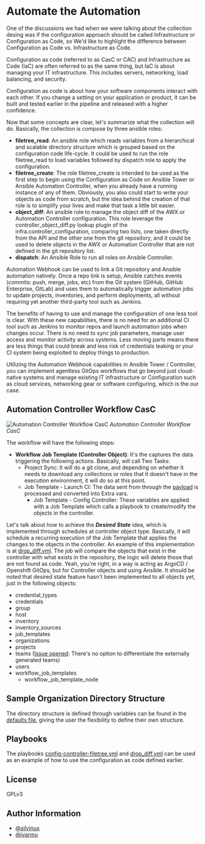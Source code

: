 # Automate the Automation

One of the discussions we had when we were talking about the collection desing was if the configuration approach should be called Infrastructure or Configuration as Code, so We'd like to highlight the difference between Configuration as Code vs. Infrastructure as Code.

Configuration as code (referred to as CasC or CAC) and Infrastructure as Code (IaC) are often referred to as the same thing, but IaC is about managing your IT infrastructure. This includes servers, networking, load balancing, and security.

Configuration as code is about how your software components interact with each other. If you change a setting on your application or product, it can be built and tested earlier in the pipeline and released with a higher confidence.

Now that some concepts are clear, let's summarize what the collection will do. Basically, the collection is compose by three ansible roles:

- **filetree_read**: An ansible role which reads variables from a hierarchical and scalable directory structure which is grouped based on the configuration code life-cycle. It could be used to run the role filetree_read to load variables followed by dispatch role to apply the configuration.
- **filetree_create**: The role filetree_create is intended to be used as the first step to begin using the Configuration as Code on Ansible Tower or Ansible Automation Controller, when you already have a running instance of any of them. Obviously, you also could start to write your objects as code from scratch, but the idea behind the creation of that role is to simplify your lives and make that task a little bit easier.
- **object_diff**: An ansible role to manage the object diff of the AWX or Automation Controller configuration. This role leverage the controller_object_diff.py lookup plugin of the infra.controller_configuration, comparing two lists, one taken directly from the API and the other one from the git repository, and it could be used to delete objects in the AWX or Automation Controller that are not defined in the git repository list.
- **dispatch**: An Ansible Role to run all roles on Ansible Controller.

Automation Webhook can be used to link a Git repository and Ansible automation natively. Once a repo link is setup, Ansible catches events (commits: push, merge, jobs, etc) from the Git system (GitHub, GitHub Enterprise, GitLab) and uses them to automatically trigger automation jobs to update projects, inventories, and perform deployments, all without requiring yet another third-party tool such as Jenkins.

The benefits of having to use and manage the configuration of one less tool is clear. With these new capabilities, there is no need for an additional CI tool such as Jenkins to monitor repos and launch automation jobs when changes occur. There is no need to sync job parameters, manage user access and monitor activity across systems. Less moving parts means there are less things that could break and less risk of credentials leaking or your CI system being exploited to deploy things to production.

Utilizing the Automation Webhook capabilities in Ansible Tower / Controller, you can implement agentless GitOps workflows that go beyond just cloud-native systems and manage existing IT infrastructure or Configuration such as cloud services, networking gear or software configuring, which is the our case.

## Automation Controller Workflow CasC

![Automation Controller Workflow CasC](https://github.com/redhat-cop/controller_configuration/blob/devel/.github/tests/automatetheautomation/pictures/AAP_CasC_Worflow.png)
*Automation Controller Workflow CasC*

The workflow will have the following steps:

- **Workflow Job Template (Controller Object)**: It's the captures the data triggering the following actions. Basically, will call Two Tasks:
  - Project Sync: It will do a git clone, and depending on whether it needs to download any collections or roles that it doesn't have in the execution environment, it will do so at this point.
  - Job Template - Launch CI: The data sent from through the [payload](https://docs.ansible.com/automation-controller/latest/html/userguide/webhooks.html#payload-output) is processed and converted into Extra vars.
    - Job Template - Config Controller: These variables are applied with a Job Template which calls a playbook to create/modify the objects in the controller.

Let's talk about how to achieve the ***Desired State*** idea, which is implemented through schedules at controller object type. Basically, it will schedule a recurring execution of the Job Template that applies the changes to the objects in the controller. An example of this implementation is at [drop_diff.yml](roles/../../../roles/object_diff/tests/drop_diff.yml). The job will compare the objects that exist in the controller with what exists in the repository, the logic will delete those that are not found as code. Yeah, you're right, in a way is acting as ArgoCD / Openshift GitOps, but for Controller objects and using Ansible. It should be noted that desired state feature hasn't been implemented to all objects yet, just in the following objects:

- credential_types
- credentials
- group
- host
- inventory
- inventory_sources
- job_templates
- organizations
- projects
- teams ([Issue opened](https://issues.redhat.com/projects/AAP/issues/AAP-2393): There's no option to differentiate the externally generated teams)
- users
- workflow_job_templates
  - workflow_job_template_node

## Sample Organization Directory Structure

The directory structure is defined through variables can be found in the [defaults file](roles/../../../roles/filetree_read/defaults/main.yml), giving the user the flexibility to define their own structure.

## Playbooks

The playbooks [config-controller-filetree.yml](roles/../../../roles/filetree_read/tests/config-controller-filetree.yml) and [drop_diff.yml](roles/../../../roles/object_diff/tests/drop_diff.yml) can be used as an example of how to use the configuration as code defined earlier.

## License

GPLv3

## Author Information

- [@silvinux](https://github.com/silvinux)
- [@ivarmu](https://github.com/ivarmu)
